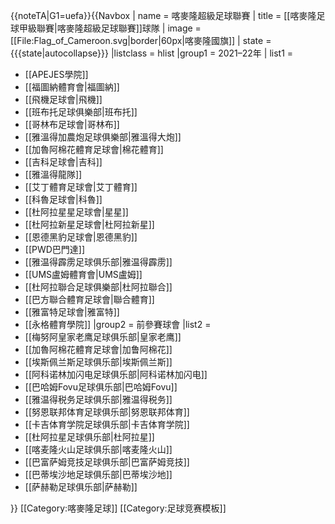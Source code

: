 <noinclude>{{noteTA|G1=uefa}}</noinclude>{{Navbox
| name = 喀麥隆超級足球聯賽
| title = [[喀麥隆足球甲級聯賽|喀麥隆超級足球聯賽]]球隊
| image = [[File:Flag_of_Cameroon.svg|border|60px|喀麥隆國旗]]
| state = {{{state|autocollapse}}}
|listclass = hlist
|group1 = 2021–22年
| list1 = 
* [[APEJES學院]]
* [[福圖納體育會|福圖納]]
* [[飛機足球會|飛機]]
* [[班布托足球俱樂部|班布托]]
* [[哥林布足球會|哥林布]]
* [[雅溫得加農炮足球俱樂部|雅溫得大炮]]
* [[加魯阿棉花體育足球會|棉花體育]]
* [[吉科足球會|吉科]]
* [[雅溫得龍隊]]
* [[艾丁體育足球會|艾丁體育]]
* [[科魯足球會|科魯]]
* [[杜阿拉星星足球會|星星]]
* [[杜阿拉新星足球會|杜阿拉新星]]
* [[恩德黑豹足球會|恩德黑豹]]
* [[PWD巴門達]]
* [[雅温得霹雳足球俱乐部|雅温得霹雳]]
* [[UMS盧姆體育會|UMS盧姆]]
* [[杜阿拉聯合足球俱樂部|杜阿拉聯合]]
* [[巴方聯合體育足球會|聯合體育]] 
* [[雅富特足球會|雅富特]]
* [[永格體育學院]]
|group2 = 前參賽球會
|list2  = 
* [[梅努阿皇家老鹰足球俱乐部|皇家老鹰]] 
* [[加魯阿棉花體育足球會|加鲁阿棉花]] 
* [[埃斯佩兰斯足球俱乐部|埃斯佩兰斯]] 
* [[阿科诺林加闪电足球俱乐部|阿科诺林加闪电]] 
* [[巴哈姆Fovu足球俱乐部|巴哈姆Fovu]] 
* [[雅温得税务足球俱乐部|雅温得税务]] 
* [[努恩联邦体育足球俱乐部|努恩联邦体育]] 
* [[卡吉体育学院足球俱乐部|卡吉体育学院]] 
* [[杜阿拉星足球俱乐部|杜阿拉星]]
* [[喀麦隆火山足球俱乐部|喀麦隆火山]]  
* [[巴富萨姆竞技足球俱乐部|巴富萨姆竞技]] 
* [[巴蒂埃沙地足球俱乐部|巴蒂埃沙地]]
* [[萨赫勒足球俱乐部|萨赫勒]] 

}}<noinclude>
[[Category:喀麥隆足球]]
[[Category:足球竞赛模板]]
</noinclude>